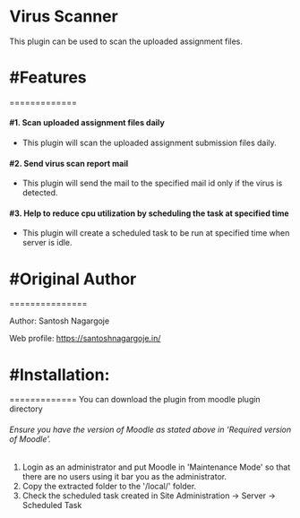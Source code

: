 # Virus Scanner #

This plugin can be used to scan the uploaded assignment files.

# #Features
=============
  #### #1. Scan uploaded assignment files daily
  - This plugin will scan the uploaded assignment submission files daily.
  #### #2. Send virus scan report mail
  - This plugin will send the mail to the specified mail id only if the virus is detected.
  #### #3. Help to reduce cpu utilization by scheduling the task at specified time
  - This plugin will create a scheduled task to be run at specified time when server is idle.
  

# #Original Author
===============

Author: Santosh Nagargoje 

Web profile: https://santoshnagargoje.in/

# #Installation:
=============
You can download the plugin from moodle plugin directory

###### Ensure you have the version of Moodle as stated above in 'Required version of Moodle'.  
 
1. Login as an administrator and put Moodle in 'Maintenance Mode' so that there are no users using it bar you as the
    administrator.
2. Copy the extracted folder to the '/local/' folder.
3. Check the scheduled task created in Site Administration -> Server -> Scheduled Task
